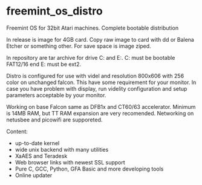 # freemint_os_distro
Freemint OS for 32bit Atari machines. Complete bootable distribution

In release is image for 4GB card. Copy raw image to card with dd or Balena Etcher or something other. For save space is image ziped.

In repository are tar archive for drive C: and E:. C: must be bootable FAT12/16 end E: must be ext2.

Distro is configured for use with videl and resolution 800x606 with 256 color on unchanged falcon. This have some requirement for your monitor. In case you have problem with display, run videlity configuration and setup parameters acceptable by your monitor.

Working on base Falcon same as DFB1x and CT60/63 accelerator.
Minimum is 14MB RAM, but TT RAM expansion are very recomended.
Networking on netusbee and picowifi are supporeted.

Content:
- up-to-date kernel
- wide unix backend with many utilities
- XaAES and Teradesk
- Web browser links with newest SSL support
- Pure C, GCC, Python, GFA Basic and more developing tools
- Online updater
